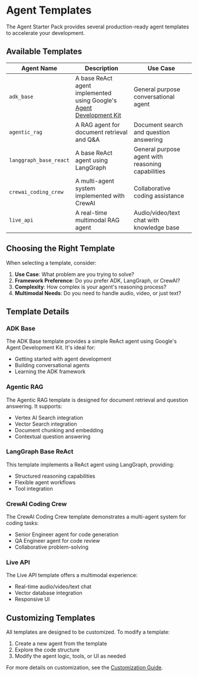 # Agent Templates

The Agent Starter Pack provides several production-ready agent templates to accelerate your development.

## Available Templates

| Agent Name | Description | Use Case |
|------------|-------------|----------|
| `adk_base` | A base ReAct agent implemented using Google's [Agent Development Kit](https://github.com/google/adk-python) | General purpose conversational agent |
| `agentic_rag` | A RAG agent for document retrieval and Q&A | Document search and question answering |
| `langgraph_base_react` | A base ReAct agent using LangGraph | General purpose agent with reasoning capabilities |
| `crewai_coding_crew` | A multi-agent system implemented with CrewAI | Collaborative coding assistance |
| `live_api` | A real-time multimodal RAG agent | Audio/video/text chat with knowledge base |

## Choosing the Right Template

When selecting a template, consider:

1. **Use Case**: What problem are you trying to solve?
2. **Framework Preference**: Do you prefer ADK, LangGraph, or CrewAI?
3. **Complexity**: How complex is your agent's reasoning process?
4. **Multimodal Needs**: Do you need to handle audio, video, or just text?

## Template Details

### ADK Base

The ADK Base template provides a simple ReAct agent using Google's Agent Development Kit. It's ideal for:

- Getting started with agent development
- Building conversational agents
- Learning the ADK framework

### Agentic RAG

The Agentic RAG template is designed for document retrieval and question answering. It supports:

- Vertex AI Search integration
- Vector Search integration
- Document chunking and embedding
- Contextual question answering

### LangGraph Base ReAct

This template implements a ReAct agent using LangGraph, providing:

- Structured reasoning capabilities
- Flexible agent workflows
- Tool integration

### CrewAI Coding Crew

The CrewAI Coding Crew template demonstrates a multi-agent system for coding tasks:

- Senior Engineer agent for code generation
- QA Engineer agent for code review
- Collaborative problem-solving

### Live API

The Live API template offers a multimodal experience:

- Real-time audio/video/text chat
- Vector database integration
- Responsive UI

## Customizing Templates

All templates are designed to be customized. To modify a template:

1. Create a new agent from the template
2. Explore the code structure
3. Modify the agent logic, tools, or UI as needed

For more details on customization, see the [Customization Guide](../guide/customization.md).
